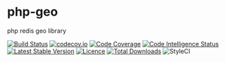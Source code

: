 # php-geo
php redis geo library

[![Build Status](https://travis-ci.org/wujunze/php-geo.svg?branch=master)](https://travis-ci.org/wujunze/php-geo)
[![codecov.io](http://codecov.io/github/wujunze/php-geo/coverage.svg?branch=master)](http://codecov.io/github/wujunze/php-geo?branch=master)
[![Code Coverage](https://scrutinizer-ci.com/g/wujunze/php-geo/badges/coverage.png?b=master)](https://scrutinizer-ci.com/g/wujunze/php-geo/?branch=master)
[![Code Intelligence Status](https://scrutinizer-ci.com/g/wujunze/php-geo/badges/code-intelligence.svg?b=master)](https://scrutinizer-ci.com/code-intelligence)
[![Latest Stable Version](https://poser.pugx.org/wujunze/php-geo/v/stable)](https://packagist.org/packages/wujunze/php-geo)
[![Licence](https://poser.pugx.org/wujunze/php-geo/license.svg)](https://packagist.org/packages/wujunze/php-geo)
[![Total Downloads](https://poser.pugx.org/wujunze/php-geo/downloads.svg)](https://packagist.org/packages/wujunze/php-geo)
![StyleCI](https://github.styleci.io/repos/161486262/shield?branch=master)
